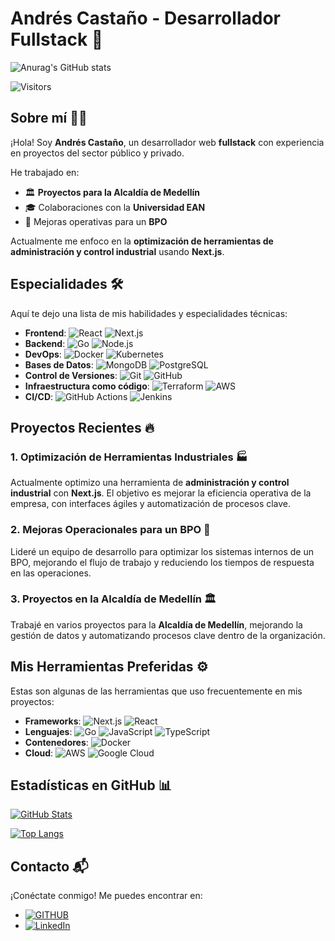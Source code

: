 # Andrés Castaño - Desarrollador Fullstack 🚀

![Anurag's GitHub stats](https://github-readme-stats.vercel.app/api?username=felipyan19&show_icons=true&theme=transparent&rank_icon=github)

![Visitors](https://visitor-badge.laobi.icu/badge?page_id=felipyan19)

## Sobre mí 👨‍💻

¡Hola! Soy **Andrés Castaño**, un desarrollador web **fullstack** con experiencia en proyectos del sector público y privado. 

He trabajado en:
- 🏛️ **Proyectos para la Alcaldía de Medellín**
- 🎓 Colaboraciones con la **Universidad EAN**
- 💼 Mejoras operativas para un **BPO**

Actualmente me enfoco en la **optimización de herramientas de administración y control industrial** usando **Next.js**.

## Especialidades 🛠️

Aquí te dejo una lista de mis habilidades y especialidades técnicas:

- **Frontend**: 
  ![React](https://img.shields.io/badge/-React-blue?style=flat&logo=react) 
  ![Next.js](https://img.shields.io/badge/-Next.js-black?style=flat&logo=next.js)
- **Backend**: 
  ![Go](https://img.shields.io/badge/-Go-blue?style=flat&logo=go)
  ![Node.js](https://img.shields.io/badge/-Node.js-green?style=flat&logo=node.js)
- **DevOps**: 
  ![Docker](https://img.shields.io/badge/-Docker-blue?style=flat&logo=docker)
  ![Kubernetes](https://img.shields.io/badge/-Kubernetes-blue?style=flat&logo=kubernetes)
- **Bases de Datos**: 
  ![MongoDB](https://img.shields.io/badge/-MongoDB-green?style=flat&logo=mongodb)
  ![PostgreSQL](https://img.shields.io/badge/-PostgreSQL-blue?style=flat&logo=postgresql)
- **Control de Versiones**: 
  ![Git](https://img.shields.io/badge/-Git-red?style=flat&logo=git) 
  ![GitHub](https://img.shields.io/badge/-GitHub-black?style=flat&logo=github)
- **Infraestructura como código**: 
  ![Terraform](https://img.shields.io/badge/-Terraform-purple?style=flat&logo=terraform) 
  ![AWS](https://img.shields.io/badge/-AWS-yellow?style=flat&logo=amazon)
- **CI/CD**: 
  ![GitHub Actions](https://img.shields.io/badge/-GitHub%20Actions-black?style=flat&logo=github-actions)
  ![Jenkins](https://img.shields.io/badge/-Jenkins-blue?style=flat&logo=jenkins)

## Proyectos Recientes 🔥

### 1. Optimización de Herramientas Industriales 🏭
Actualmente optimizo una herramienta de **administración y control industrial** con **Next.js**. El objetivo es mejorar la eficiencia operativa de la empresa, con interfaces ágiles y automatización de procesos clave.

### 2. Mejoras Operacionales para un BPO 💼
Lideré un equipo de desarrollo para optimizar los sistemas internos de un BPO, mejorando el flujo de trabajo y reduciendo los tiempos de respuesta en las operaciones.

### 3. Proyectos en la Alcaldía de Medellín 🏛️
Trabajé en varios proyectos para la **Alcaldía de Medellín**, mejorando la gestión de datos y automatizando procesos clave dentro de la organización.

## Mis Herramientas Preferidas ⚙️

Estas son algunas de las herramientas que uso frecuentemente en mis proyectos:

- **Frameworks**: 
  ![Next.js](https://img.shields.io/badge/-Next.js-black?style=flat&logo=next.js) 
  ![React](https://img.shields.io/badge/-React-blue?style=flat&logo=react)
- **Lenguajes**: 
  ![Go](https://img.shields.io/badge/-Go-blue?style=flat&logo=go) 
  ![JavaScript](https://img.shields.io/badge/-JavaScript-yellow?style=flat&logo=javascript)
  ![TypeScript](https://img.shields.io/badge/-TypeScript-blue?style=flat&logo=typescript)
- **Contenedores**: 
  ![Docker](https://img.shields.io/badge/-Docker-blue?style=flat&logo=docker)
- **Cloud**: 
  ![AWS](https://img.shields.io/badge/-AWS-yellow?style=flat&logo=amazon) 
  ![Google Cloud](https://img.shields.io/badge/-Google%20Cloud-blue?style=flat&logo=google-cloud)

## Estadísticas en GitHub 📊

[![GitHub Stats](https://github-readme-stats.vercel.app/api?username=felipyan19&show_icons=true&theme=transparent)](https://github.com/anuraghazra/github-readme-stats)

[![Top Langs](https://github-readme-stats.vercel.app/api/top-langs/?username=felipyan19&layout=compact)](https://github.com/anuraghazra/github-readme-stats)

## Contacto 📬

¡Conéctate conmigo! Me puedes encontrar en:

- [![GITHUB](https://img.shields.io/badge/GitHub-100000?style=for-the-badge&logo=github&logoColor=white)](https://github.com/Felipyan19)
- [![LinkedIn](https://img.shields.io/badge/LinkedIn-0A66C2?style=for-the-badge&logo=linkedin&logoColor=white)](https://www.linkedin.com/in/andres-felipe-casta%C3%B1o-gomez)
